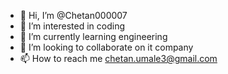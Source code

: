 - 👋 Hi, I’m @Chetan000007
- 👀 I’m interested in coding 
- 🌱 I’m currently learning engineering 
- 💞️ I’m looking to collaborate on it company 
- 📫 How to reach me chetan.umale3@gmail.com

<!---
Chetan000007/Chetan000007 is a ✨ special ✨ repository because its `README.md` (this file) appears on your GitHub profile.
You can click the Preview link to take a look at your changes.
--->
